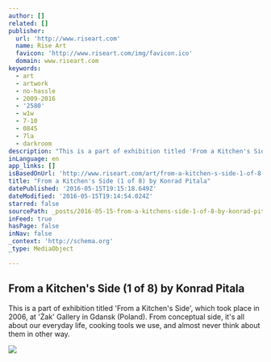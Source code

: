 ```yaml
---
author: []
related: []
publisher:
  url: 'http://www.riseart.com'
  name: Rise Art
  favicon: 'http://www.riseart.com/img/favicon.ico'
  domain: www.riseart.com
keywords:
  - art
  - artwork
  - no-hassle
  - 2009-2016
  - '2580'
  - w1w
  - 7-10
  - 0845
  - 7la
  - darkroom
description: "This is a part of exhibition titled 'From a Kitchen's Side', which took place in 2006, at 'Żak' Gallery in Gdansk (Poland). From conceptual side, it's all about our everyday life, cooking tools we use, and almost never think about them in other way."
inLanguage: en
app_links: []
isBasedOnUrl: 'http://www.riseart.com/art/from-a-kitchen-s-side-1-of-8-by-konrad-pitala'
title: "From a Kitchen's Side (1 of 8) by Konrad Pitala"
datePublished: '2016-05-15T19:15:18.649Z'
dateModified: '2016-05-15T19:14:54.024Z'
starred: false
sourcePath: _posts/2016-05-15-from-a-kitchens-side-1-of-8-by-konrad-pitala.md
inFeed: true
hasPage: false
inNav: false
_context: 'http://schema.org'
_type: MediaObject

---
```

<article style=""><h1>From a Kitchen's Side (1 of 8) by Konrad Pitala</h1><p>This is a part of exhibition titled 'From a Kitchen's Side', which took place in 2006, at 'Żak' Gallery in Gdansk (Poland). From conceptual side, it's all about our everyday life, cooking tools we use, and almost never think about them in other way.</p><img src="https://d1ee3oaj5b5ueh.cloudfront.net/2013/10/525abf576c884.png" /></article>